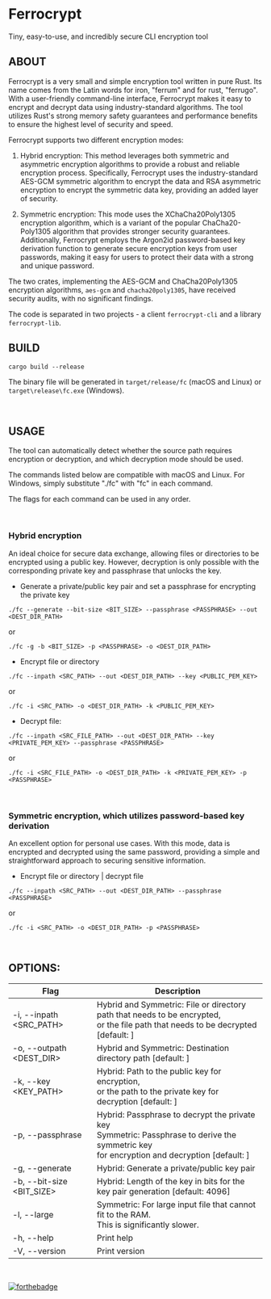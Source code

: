 # Ferrocrypt

Tiny, easy-to-use, and incredibly secure CLI encryption tool

## ABOUT

Ferrocrypt is a very small and simple encryption tool written in pure Rust.
Its name comes from the Latin words for iron, "ferrum" and for rust, "ferrugo".
With a user-friendly command-line interface, Ferrocrypt makes it easy
to encrypt and decrypt data using industry-standard algorithms.
The tool utilizes Rust's strong memory safety guarantees and performance benefits
to ensure the highest level of security and speed.

Ferrocrypt supports two different encryption modes:

1. Hybrid encryption: This method leverages both symmetric and asymmetric encryption algorithms
   to provide a robust and reliable encryption process.
   Specifically, Ferrocrypt uses the industry-standard AES-GCM symmetric algorithm to encrypt the data
   and RSA asymmetric encryption to encrypt the symmetric data key,
   providing an added layer of security.

2. Symmetric encryption: This mode uses the XChaCha20Poly1305 encryption algorithm,
   which is a variant of the popular ChaCha20-Poly1305 algorithm that provides stronger
   security guarantees.
   Additionally, Ferrocrypt employs the Argon2id password-based key derivation function
   to generate secure encryption keys from user passwords,
   making it easy for users to protect their data with a strong and unique password.

The two crates, implementing the AES-GCM and ChaCha20Poly1305 encryption algorithms,
`aes-gcm` and `chacha20poly1305`, have received security audits, with no significant findings.

The code is separated in two projects - a client `ferrocrypt-cli` and a library `ferrocrypt-lib`.

## BUILD

`cargo build --release`

The binary file will be generated in `target/release/fc` (macOS and Linux)
or `target\release\fc.exe` (Windows).

<br/>

## USAGE

The tool can automatically detect whether the source path requires
encryption or decryption, and which decryption mode should be used.

The commands listed below are compatible with macOS and Linux.
For Windows, simply substitute "./fc" with "fc" in each command.

The flags for each command can be used in any order.

<br/>

### Hybrid encryption

An ideal choice for secure data exchange, allowing files or directories
to be encrypted using a public key. However, decryption is only possible
with the corresponding private key and passphrase that unlocks the key.

- Generate a private/public key pair and set a passphrase for encrypting the private key

`./fc --generate --bit-size <BIT_SIZE> --passphrase <PASSPHRASE> --out <DEST_DIR_PATH>`

or

`./fc -g -b <BIT_SIZE> -p <PASSPHRASE> -o <DEST_DIR_PATH>`

- Encrypt file or directory

`./fc --inpath <SRC_PATH> --out <DEST_DIR_PATH> --key <PUBLIC_PEM_KEY>`

or

`./fc -i <SRC_PATH> -o <DEST_DIR_PATH> -k <PUBLIC_PEM_KEY>`

- Decrypt file:

`./fc --inpath <SRC_FILE_PATH> --out <DEST_DIR_PATH> --key <PRIVATE_PEM_KEY> --passphrase <PASSPHRASE>`

or

`./fc -i <SRC_FILE_PATH> -o <DEST_DIR_PATH> -k <PRIVATE_PEM_KEY> -p <PASSPHRASE>`

<br/>

### Symmetric encryption, which utilizes password-based key derivation

An excellent option for personal use cases. With this mode, data is encrypted
and decrypted using the same password, providing a simple and straightforward
approach to securing sensitive information.

- Encrypt file or directory | decrypt file

`./fc --inpath <SRC_PATH> --out <DEST_DIR_PATH> --passphrase <PASSPHRASE>`

or

`./fc -i <SRC_PATH> -o <DEST_DIR_PATH> -p <PASSPHRASE>`

<br/>

## OPTIONS:

| Flag                          | Description                                                                                                                                         |
|-------------------------------|-----------------------------------------------------------------------------------------------------------------------------------------------------|
| -i, --inpath <SRC_PATH>       | Hybrid and Symmetric: File or directory path that needs to be encrypted, <br/>or the file path that needs to be decrypted [default: ]               |
| -o, --outpath <DEST_DIR>      | Hybrid and Symmetric: Destination directory path [default: ]                                                                                        |                                                                             
| -k, --key <KEY_PATH>          | Hybrid: Path to the public key for encryption, <br/>or the path to the private key for decryption [default: ]                                       |                                                         
| -p, --passphrase <PASSPHRASE> | Hybrid: Passphrase to decrypt the private key <br/>Symmetric: Passphrase to derive the symmetric key <br/>for encryption and decryption [default: ] |
| -g, --generate                | Hybrid: Generate a private/public key pair                                                                                                          |                                                                                                 
| -b, --bit-size <BIT_SIZE>     | Hybrid: Length of the key in bits for the key pair generation [default: 4096]                                                                       |                                                                          
| -l, --large                   | Symmetric: For large input file that cannot fit to the RAM. <br/>This is significantly slower.                                                      |                                                                       
| -h, --help                    | Print help                                                                                                                                          |                                                                                                                                   
| -V, --version                 | Print version                                                                                                                                       |                                                                                                                             |

<br/>

[![forthebadge](https://forthebadge.com/images/badges/made-with-rust.svg)](https://forthebadge.com)
